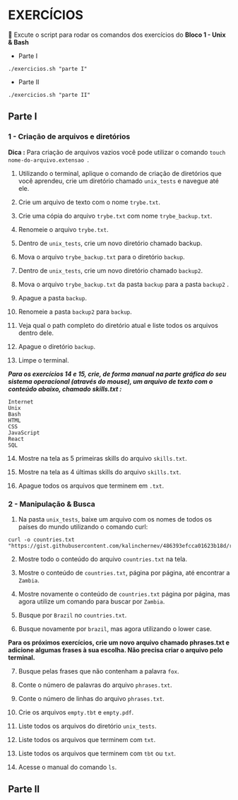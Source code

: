 # EXERCÍCIOS  

 🚀 Excute o script para rodar os comandos dos exercícios do **Bloco 1 - Unix & Bash**  

 * Parte I
 ```
 ./exercicios.sh "parte I"
 ```
 * Parte II
 ```
 ./exercicios.sh "parte II"
 ```

## Parte I

### 1 - Criação de arquivos e diretórios  

**Dica :**  Para criação de arquivos vazios você pode utilizar o comando `touch nome-do-arquivo.extensao `.  

1. Utilizando o terminal, aplique o comando de criação de diretórios que você aprendeu, crie um diretório chamado `unix_tests` e navegue até ele.  

2. Crie um arquivo de texto com o nome `trybe.txt`.  

3. Crie uma cópia do arquivo `trybe.txt` com nome `trybe_backup.txt`.  

4. Renomeie o arquivo `trybe.txt`.  

5. Dentro de `unix_tests`, crie um novo diretório chamado backup.   

6. Mova o arquivo `trybe_backup.txt` para o diretório `backup`.  

7. Dentro de `unix_tests`, crie um novo diretório chamado `backup2`.  

8. Mova o arquivo `trybe_backup.txt` da pasta `backup` para a pasta `backup2` .  

9. Apague a pasta `backup`.  

10. Renomeie a pasta `backup2` para `backup`.  

11. Veja qual o path completo do diretório atual e liste todos os arquivos dentro dele.  

12. Apague o diretório `backup`.  

13. Limpe o terminal.  

***Para os exercícios 14 e 15, crie, de forma manual na parte gráfica do seu sistema operacional (através do mouse), um arquivo de texto com o conteúdo abaixo, chamado skills.txt :***  

```
Internet
Unix
Bash
HTML
CSS
JavaScript
React
SQL
```  

14. Mostre na tela as 5 primeiras skills do arquivo `skills.txt`.  

15. Mostre na tela as 4 últimas skills do arquivo `skills.txt`.  

16. Apague todos os arquivos que terminem em `.txt`.  

### 2 - Manipulação & Busca  

1. Na pasta `unix_tests`, baixe um arquivo com os nomes de todos os países do mundo utilizando o comando curl:  

```  
curl -o countries.txt "https://gist.githubusercontent.com/kalinchernev/486393efcca01623b18d/raw/daa24c9fea66afb7d68f8d69f0c4b8eeb9406e83/countries"
```  

2. Mostre todo o conteúdo do arquivo `countries.txt` na tela.  

3. Mostre o conteúdo de `countries.txt`, página por página, até encontrar a `Zambia`.  

4. Mostre novamente o conteúdo de `countries.txt` página por página, mas agora utilize um comando para buscar por `Zambia`.  

5. Busque por `Brazil` no `countries.txt`.  

6. Busque novamente por `brazil`, mas agora utilizando o lower case.  

**Para os próximos exercícios, crie um novo arquivo chamado phrases.txt e adicione algumas frases à sua escolha. Não precisa criar o arquivo pelo terminal.**  

7. Busque pelas frases que não contenham a palavra `fox`.  

8. Conte o número de palavras do arquivo `phrases.txt`.  

9. Conte o número de linhas do arquivo `phrases.txt`.   
 
10. Crie os arquivos `empty.tbt` e `empty.pdf`.  

11. Liste todos os arquivos do diretório `unix_tests`.  

12. Liste todos os arquivos que terminem com `txt`.  

13. Liste todos os arquivos que terminem com `tbt` ou `txt`.  

14. Acesse o manual do comando `ls`.  

## Parte II

